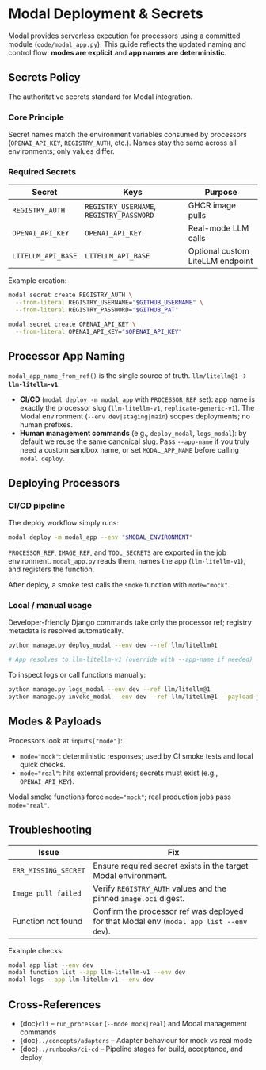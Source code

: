 # Modal Deployment & Secrets

Modal provides serverless execution for processors using a committed module (`code/modal_app.py`). This guide reflects the updated naming and control flow: **modes are explicit** and **app names are deterministic**.

## Secrets Policy

The authoritative secrets standard for Modal integration.

### Core Principle

Secret names match the environment variables consumed by processors (`OPENAI_API_KEY`, `REGISTRY_AUTH`, etc.). Names stay the same across all environments; only values differ.

### Required Secrets

| Secret | Keys | Purpose |
|--------|------|---------|
| `REGISTRY_AUTH` | `REGISTRY_USERNAME`, `REGISTRY_PASSWORD` | GHCR image pulls |
| `OPENAI_API_KEY` | `OPENAI_API_KEY` | Real-mode LLM calls |
| `LITELLM_API_BASE` | `LITELLM_API_BASE` | Optional custom LiteLLM endpoint |

Example creation:

```bash
modal secret create REGISTRY_AUTH \
  --from-literal REGISTRY_USERNAME="$GITHUB_USERNAME" \
  --from-literal REGISTRY_PASSWORD="$GITHUB_PAT"

modal secret create OPENAI_API_KEY \
  --from-literal OPENAI_API_KEY="$OPENAI_API_KEY"
```

## Processor App Naming

`modal_app_name_from_ref()` is the single source of truth. `llm/litellm@1` → **`llm-litellm-v1`**.

- **CI/CD** (`modal deploy -m modal_app` with `PROCESSOR_REF` set): app name is exactly the processor slug (`llm-litellm-v1`, `replicate-generic-v1`). The Modal environment (`--env dev|staging|main`) scopes deployments; no human prefixes.
- **Human management commands** (e.g., `deploy_modal`, `logs_modal`): by default we reuse the same canonical slug. Pass `--app-name` if you truly need a custom sandbox name, or set `MODAL_APP_NAME` before calling `modal deploy`.

## Deploying Processors

### CI/CD pipeline

The deploy workflow simply runs:

```bash
modal deploy -m modal_app --env "$MODAL_ENVIRONMENT"
```

`PROCESSOR_REF`, `IMAGE_REF`, and `TOOL_SECRETS` are exported in the job environment. `modal_app.py` reads them, names the app (`llm-litellm-v1`), and registers the function.

After deploy, a smoke test calls the `smoke` function with `mode="mock"`.

### Local / manual usage

Developer-friendly Django commands take only the processor ref; registry metadata is resolved automatically.

```bash
python manage.py deploy_modal --env dev --ref llm/litellm@1

# App resolves to llm-litellm-v1 (override with --app-name if needed)
```

To inspect logs or call functions manually:

```bash
python manage.py logs_modal --env dev --ref llm/litellm@1
python manage.py invoke_modal --env dev --ref llm/litellm@1 --payload-json '{"schema":"v1","mode":"mock","params":{...}}'
```

## Modes & Payloads

Processors look at `inputs["mode"]`:

- `mode="mock"`: deterministic responses; used by CI smoke tests and local quick checks.
- `mode="real"`: hits external providers; secrets must exist (e.g., `OPENAI_API_KEY`).

Modal smoke functions force `mode="mock"`; real production jobs pass `mode="real"`.

## Troubleshooting

| Issue | Fix |
|-------|-----|
| `ERR_MISSING_SECRET` | Ensure required secret exists in the target Modal environment. |
| `Image pull failed` | Verify `REGISTRY_AUTH` values and the pinned `image.oci` digest. |
| Function not found | Confirm the processor ref was deployed for that Modal env (`modal app list --env dev`). |

Example checks:

```bash
modal app list --env dev
modal function list --app llm-litellm-v1 --env dev
modal logs --app llm-litellm-v1 --env dev
```

## Cross-References

- {doc}`cli` – `run_processor` (`--mode mock|real`) and Modal management commands
- {doc}`../concepts/adapters` – Adapter behaviour for mock vs real mode
- {doc}`../runbooks/ci-cd` – Pipeline stages for build, acceptance, and deploy
